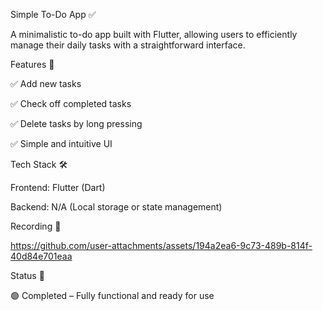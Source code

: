 Simple To-Do App ✅

A minimalistic to-do app built with Flutter, allowing users to efficiently manage their daily tasks with a straightforward interface.


Features 🚀

✅ Add new tasks

✅ Check off completed tasks

✅ Delete tasks by long pressing

✅ Simple and intuitive UI


Tech Stack 🛠️

Frontend: Flutter (Dart)

Backend: N/A (Local storage or state management)

Recording 📸

https://github.com/user-attachments/assets/194a2ea6-9c73-489b-814f-40d84e701eaa


Status 📌

🟢 Completed – Fully functional and ready for use
